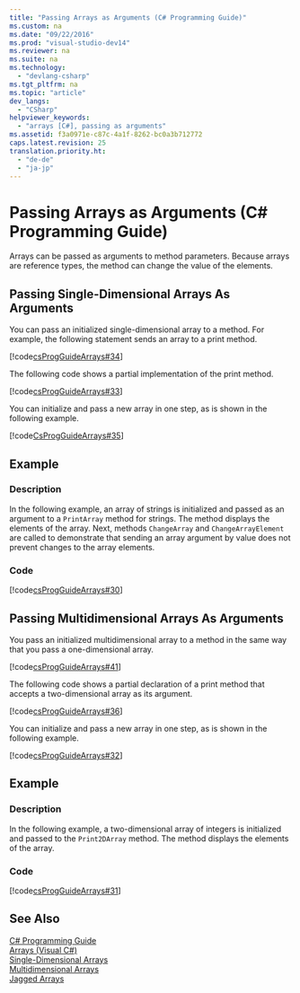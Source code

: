 ```yaml
---
title: "Passing Arrays as Arguments (C# Programming Guide)"
ms.custom: na
ms.date: "09/22/2016"
ms.prod: "visual-studio-dev14"
ms.reviewer: na
ms.suite: na
ms.technology: 
  - "devlang-csharp"
ms.tgt_pltfrm: na
ms.topic: "article"
dev_langs: 
  - "CSharp"
helpviewer_keywords: 
  - "arrays [C#], passing as arguments"
ms.assetid: f3a0971e-c87c-4a1f-8262-bc0a3b712772
caps.latest.revision: 25
translation.priority.ht: 
  - "de-de"
  - "ja-jp"
---
```

# Passing Arrays as Arguments (C# Programming Guide)
Arrays can be passed as arguments to method parameters. Because arrays are reference types, the method can change the value of the elements.  
  
## Passing Single-Dimensional Arrays As Arguments  
 You can pass an initialized single-dimensional array to a method. For example, the following statement sends an array to a print method.  
  
 [!code[csProgGuideArrays#34](../vs140/codesnippet/CSharp/passing-arrays-as-arguments--csharp-programming-guide-_1.cs)]  
  
 The following code shows a partial implementation of the print method.  
  
 [!code[csProgGuideArrays#33](../vs140/codesnippet/CSharp/passing-arrays-as-arguments--csharp-programming-guide-_2.cs)]  
  
 You can initialize and pass a new array in one step, as is shown in the following example.  
  
 [!code[CsProgGuideArrays#35](../vs140/codesnippet/CSharp/passing-arrays-as-arguments--csharp-programming-guide-_3.cs)]  
  
## Example  
  
### Description  
 In the following example, an array of strings is initialized and passed as an argument to a `PrintArray` method for strings. The method displays the elements of the array. Next, methods `ChangeArray` and `ChangeArrayElement` are called to demonstrate that sending an array argument by value does not prevent changes to the array elements.  
  
### Code  
 [!code[csProgGuideArrays#30](../vs140/codesnippet/CSharp/passing-arrays-as-arguments--csharp-programming-guide-_4.cs)]  
  
## Passing Multidimensional Arrays As Arguments  
 You pass an initialized multidimensional array to a method in the same way that you pass a one-dimensional array.  
  
 [!code[csProgGuideArrays#41](../vs140/codesnippet/CSharp/passing-arrays-as-arguments--csharp-programming-guide-_5.cs)]  
  
 The following code shows a partial declaration of a print method that accepts a two-dimensional array as its argument.  
  
 [!code[csProgGuideArrays#36](../vs140/codesnippet/CSharp/passing-arrays-as-arguments--csharp-programming-guide-_6.cs)]  
  
 You can initialize and pass a new array in one step, as is shown in the following example.  
  
 [!code[csProgGuideArrays#32](../vs140/codesnippet/CSharp/passing-arrays-as-arguments--csharp-programming-guide-_7.cs)]  
  
## Example  
  
### Description  
 In the following example, a two-dimensional array of integers is initialized and passed to the `Print2DArray` method. The method displays the elements of the array.  
  
### Code  
 [!code[csProgGuideArrays#31](../vs140/codesnippet/CSharp/passing-arrays-as-arguments--csharp-programming-guide-_8.cs)]  
  
## See Also  
 [C# Programming Guide](../vs140/csharp-programming-guide.md)   
 [Arrays (Visual C#)](../vs140/arrays--csharp-programming-guide-.md)   
 [Single-Dimensional Arrays](../vs140/single-dimensional-arrays--csharp-programming-guide-.md)   
 [Multidimensional Arrays](../vs140/multidimensional-arrays--csharp-programming-guide-.md)   
 [Jagged Arrays](../vs140/jagged-arrays--csharp-programming-guide-.md)